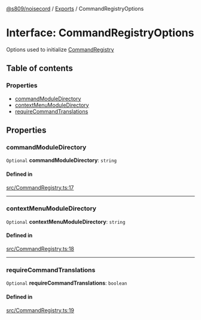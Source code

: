 [@s809/noisecord](../README.md) / [Exports](../modules.md) / CommandRegistryOptions

# Interface: CommandRegistryOptions

Options used to initialize [CommandRegistry](../classes/CommandRegistry.md)

## Table of contents

### Properties

- [commandModuleDirectory](CommandRegistryOptions.md#commandmoduledirectory)
- [contextMenuModuleDirectory](CommandRegistryOptions.md#contextmenumoduledirectory)
- [requireCommandTranslations](CommandRegistryOptions.md#requirecommandtranslations)

## Properties

### commandModuleDirectory

 `Optional` **commandModuleDirectory**: `string`

#### Defined in

[src/CommandRegistry.ts:17](https://github.com/s809/noisecord/blob/master/src/CommandRegistry.ts#L17)

___

### contextMenuModuleDirectory

 `Optional` **contextMenuModuleDirectory**: `string`

#### Defined in

[src/CommandRegistry.ts:18](https://github.com/s809/noisecord/blob/master/src/CommandRegistry.ts#L18)

___

### requireCommandTranslations

 `Optional` **requireCommandTranslations**: `boolean`

#### Defined in

[src/CommandRegistry.ts:19](https://github.com/s809/noisecord/blob/master/src/CommandRegistry.ts#L19)
